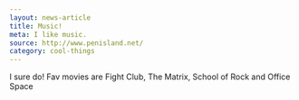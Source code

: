 ```yaml
---
layout: news-article
title: Music!
meta: I like music.
source: http://www.penisland.net/
category: cool-things
---
```


I sure do! Fav movies are Fight Club, The Matrix, School of Rock and Office Space